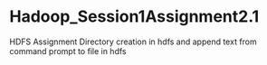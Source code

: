 # Hadoop_Session1Assignment2.1
HDFS Assignment
Directory creation in hdfs and append text from command prompt to file in hdfs
